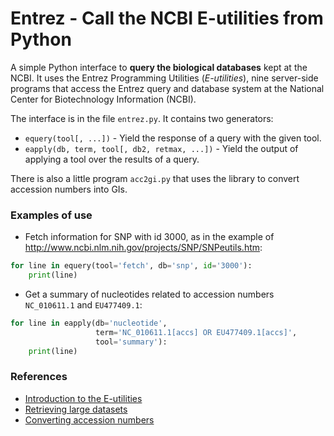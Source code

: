 # Entrez - Call the NCBI E-utilities from Python

A simple Python interface to **query the biological databases** kept at the NCBI.
It uses the Entrez Programming Utilities (*E-utilities*), nine server-side
programs that access the Entrez query and database system at the National Center
for Biotechnology Information (NCBI).

The interface is in the file ``entrez.py``. It contains two generators:

 * ``equery(tool[, ...])`` - Yield the response of a query with the given tool.
 * ``eapply(db, term, tool[, db2, retmax, ...])`` - Yield the output of
   applying a tool over the results of a query.

There is also a little program ``acc2gi.py`` that uses the library to
convert accession numbers into GIs.

### Examples of use

- Fetch information for SNP with id 3000, as in the example of
  http://www.ncbi.nlm.nih.gov/projects/SNP/SNPeutils.htm:

```python
for line in equery(tool='fetch', db='snp', id='3000'):
    print(line)
```

 * Get a summary of nucleotides related to accession numbers
   `NC_010611.1` and `EU477409.1`:

```python
for line in eapply(db='nucleotide',
                   term='NC_010611.1[accs] OR EU477409.1[accs]',
                   tool='summary'):
    print(line)
```

### References

 * [Introduction to the E-utilities](http://www.ncbi.nlm.nih.gov/books/NBK25497/)
 * [Retrieving large datasets](http://www.ncbi.nlm.nih.gov/books/NBK25498/#chapter3.Application_3_Retrieving_large)
 * [Converting accession numbers](http://www.ncbi.nlm.nih.gov/books/NBK25498/#chapter3.Application_2_Converting_access)

